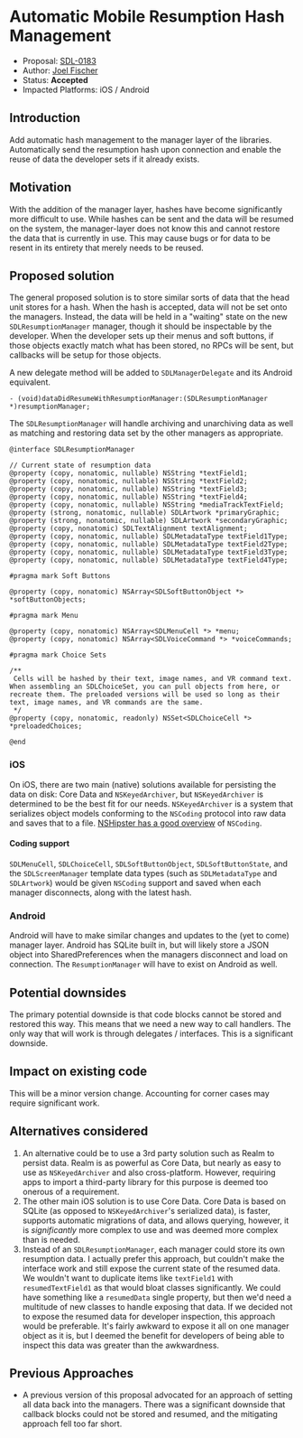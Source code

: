 # Automatic Mobile Resumption Hash Management

* Proposal: [SDL-0183](0183-mobile-hash-managment.md)
* Author: [Joel Fischer](https://github.com/joeljfischer)
* Status: **Accepted**
* Impacted Platforms: iOS / Android

## Introduction

Add automatic hash management to the manager layer of the libraries. Automatically send the resumption hash upon connection and enable the reuse of data the developer sets if it already exists.

## Motivation

With the addition of the manager layer, hashes have become significantly more difficult to use. While hashes can be sent and the data will be resumed on the system, the manager-layer does not know this and cannot restore the data that is currently in use. This may cause bugs or for data to be resent in its entirety that merely needs to be reused.

## Proposed solution

The general proposed solution is to store similar sorts of data that the head unit stores for a hash. When the hash is accepted, data will not be set onto the managers. Instead, the data will be held in a "waiting" state on the new `SDLResumptionManager` manager, though it should be inspectable by the developer. When the developer sets up their menus and soft buttons, if those objects exactly match what has been stored, no RPCs will be sent, but callbacks will be setup for those objects.

A new delegate method will be added to `SDLManagerDelegate` and its Android equivalent.

```objc
- (void)dataDidResumeWithResumptionManager:(SDLResumptionManager *)resumptionManager;
```

The `SDLResumptionManager` will handle archiving and unarchiving data as well as matching and restoring data set by the other managers as appropriate.

```objc
@interface SDLResumptionManager

// Current state of resumption data
@property (copy, nonatomic, nullable) NSString *textField1;
@property (copy, nonatomic, nullable) NSString *textField2;
@property (copy, nonatomic, nullable) NSString *textField3;
@property (copy, nonatomic, nullable) NSString *textField4;
@property (copy, nonatomic, nullable) NSString *mediaTrackTextField;
@property (strong, nonatomic, nullable) SDLArtwork *primaryGraphic;
@property (strong, nonatomic, nullable) SDLArtwork *secondaryGraphic;
@property (copy, nonatomic) SDLTextAlignment textAlignment;
@property (copy, nonatomic, nullable) SDLMetadataType textField1Type;
@property (copy, nonatomic, nullable) SDLMetadataType textField2Type;
@property (copy, nonatomic, nullable) SDLMetadataType textField3Type;
@property (copy, nonatomic, nullable) SDLMetadataType textField4Type;

#pragma mark Soft Buttons

@property (copy, nonatomic) NSArray<SDLSoftButtonObject *> *softButtonObjects;

#pragma mark Menu

@property (copy, nonatomic) NSArray<SDLMenuCell *> *menu;
@property (copy, nonatomic) NSArray<SDLVoiceCommand *> *voiceCommands;

#pragma mark Choice Sets

/**
 Cells will be hashed by their text, image names, and VR command text. When assembling an SDLChoiceSet, you can pull objects from here, or recreate them. The preloaded versions will be used so long as their text, image names, and VR commands are the same.
 */
@property (copy, nonatomic, readonly) NSSet<SDLChoiceCell *> *preloadedChoices;

@end
```

### iOS

On iOS, there are two main (native) solutions available for persisting the data on disk: Core Data and `NSKeyedArchiver`, but `NSKeyedArchiver` is determined to be the best fit for our needs. `NSKeyedArchiver` is a system that serializes object models conforming to the `NSCoding` protocol into raw data and saves that to a file. [NSHipster has a good overview](http://nshipster.com/nscoding/) of `NSCoding`.

#### Coding support

`SDLMenuCell`, `SDLChoiceCell`, `SDLSoftButtonObject`, `SDLSoftButtonState`, and the `SDLScreenManager` template data types (such as `SDLMetadataType` and `SDLArtwork`) would be given `NSCoding` support and saved when each manager disconnects, along with the latest hash.

### Android

Android will have to make similar changes and updates to the (yet to come) manager layer. Android has SQLite built in, but will likely store a JSON object into SharedPreferences when the managers disconnect and load on connection. The `ResumptionManager` will have to exist on Android as well.

## Potential downsides

The primary potential downside is that code blocks cannot be stored and restored this way. This means that we need a new way to call handlers. The only way that will work is through delegates / interfaces. This is a significant downside.

## Impact on existing code

This will be a minor version change. Accounting for corner cases may require significant work.

## Alternatives considered

1. An alternative could be to use a 3rd party solution such as Realm to persist data. Realm is as powerful as Core Data, but nearly as easy to use as `NSKeyedArchiver` and also cross-platform. However, requiring apps to import a third-party library for this purpose is deemed too onerous of a requirement.
2. The other main iOS solution is to use Core Data. Core Data is based on SQLite (as opposed to `NSKeyedArchiver`'s serialized data), is faster, supports automatic migrations of data, and allows querying, however, it is *significantly* more complex to use and was deemed more complex than is needed.
3. Instead of an `SDLResumptionManager`, each manager could store its own resumption data. I actually prefer this approach, but couldn't make the interface work and still expose the current state of the resumed data. We wouldn't want to duplicate items like `textField1` with `resumedTextField1` as that would bloat classes significantly. We could have something like a `resumedData` single property, but then we'd need a multitude of new classes to handle exposing that data. If we decided not to expose the resumed data for developer inspection, this approach would be preferable. It's fairly awkward to expose it all on one manager object as it is, but I deemed the benefit for developers of being able to inspect this data was greater than the awkwardness.

## Previous Approaches

* A previous version of this proposal advocated for an approach of setting all data back into the managers. There was a significant downside that callback blocks could not be stored and resumed, and the mitigating approach fell too far short.
